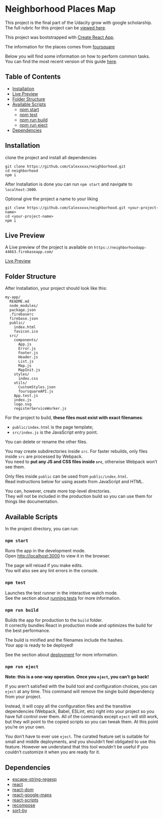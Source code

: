 # Neighborhood Places Map

This project is the final part of the Udacity grow with google scholarship.
The full rubric for this project can be [viewed here](https://review.udacity.com/#!/rubrics/1351/view).

This project was bootstrapped with [Create React App](https://github.com/facebookincubator/create-react-app).

The information for the places comes from [foursquare](https://developer.foursquare.com/places-api)

Below you will find some information on how to perform common tasks.<br>
You can find the most recent version of this guide [here](https://github.com/facebookincubator/create-react-app/blob/master/packages/react-scripts/template/README.md).

## Table of Contents

- [Installation](#installation)
- [Live Preview](#live-preview)
- [Folder Structure](#folder-structure)
- [Available Scripts](#available-scripts)
  - [npm start](#npm-start)
  - [npm test](#npm-test)
  - [npm run build](#npm-run-build)
  - [npm run eject](#npm-run-eject)
- [Dependencies](#dependencies)


## Installation

clone the project and install all dependencies

```
git clone https://github.com/Calexxxxx/neighborhood.git
cd neighborhood
npm i
```

After Installation is done you can run `npm start` and navigate to `localhost:3000`.

Optional give the project a name to your liking

```
git clone https://github.com/Calexxxxx/neighborhood.git <your-project-name>
cd <your-project-name>
npm i
```

## Live Preview

A Live preview of the project is available on `https://neighborhoodapp-44663.firebaseapp.com/`

[Live Preview](https://neighborhoodapp-44663.firebaseapp.com/)

## Folder Structure

After Installation, your project should look like this:

```
my-app/
  README.md
  node_modules/
  package.json
  .firebaserc
  firebase.json
  public/
    index.html
    favicon.ico
  src/
    components/
      App.js
      Error.js
      Footer.js
      Header.js
      List.js
      Map.js
      MapInit.js
    styles/
      index.css
    utils/
      CustomStyles.json
      foursquareAPI.js
    App.test.js
    index.js
    logo.svg
    registerServiceWorker.js
```

For the project to build, **these files must exist with exact filenames**:

* `public/index.html` is the page template;
* `src/index.js` is the JavaScript entry point.

You can delete or rename the other files.

You may create subdirectories inside `src`. For faster rebuilds, only files inside `src` are processed by Webpack.<br>
You need to **put any JS and CSS files inside `src`**, otherwise Webpack won’t see them.

Only files inside `public` can be used from `public/index.html`.<br>
Read instructions below for using assets from JavaScript and HTML.

You can, however, create more top-level directories.<br>
They will not be included in the production build so you can use them for things like documentation.

## Available Scripts

In the project directory, you can run:

### `npm start`

Runs the app in the development mode.<br>
Open [http://localhost:3000](http://localhost:3000) to view it in the browser.

The page will reload if you make edits.<br>
You will also see any lint errors in the console.

### `npm test`

Launches the test runner in the interactive watch mode.<br>
See the section about [running tests](#running-tests) for more information.

### `npm run build`

Builds the app for production to the `build` folder.<br>
It correctly bundles React in production mode and optimizes the build for the best performance.

The build is minified and the filenames include the hashes.<br>
Your app is ready to be deployed!

See the section about [deployment](#deployment) for more information.

### `npm run eject`

**Note: this is a one-way operation. Once you `eject`, you can’t go back!**

If you aren’t satisfied with the build tool and configuration choices, you can `eject` at any time. This command will remove the single build dependency from your project.

Instead, it will copy all the configuration files and the transitive dependencies (Webpack, Babel, ESLint, etc) right into your project so you have full control over them. All of the commands except `eject` will still work, but they will point to the copied scripts so you can tweak them. At this point you’re on your own.

You don’t have to ever use `eject`. The curated feature set is suitable for small and middle deployments, and you shouldn’t feel obligated to use this feature. However we understand that this tool wouldn’t be useful if you couldn’t customize it when you are ready for it.


## Dependencies

- [escape-string-regexp](https://www.npmjs.com/package/@types/escape-string-regexp)
- [react](https://www.npmjs.com/package/react)
- [react-dom](https://www.npmjs.com/package/react-dom)
- [react-google-maps](https://www.npmjs.com/package/react-google-maps)
- [react-scripts](https://www.npmjs.com/package/react-scripts)
- [recompose](https://www.npmjs.com/package/recompose)
- [sort-by](https://www.npmjs.com/package/sort-by)

